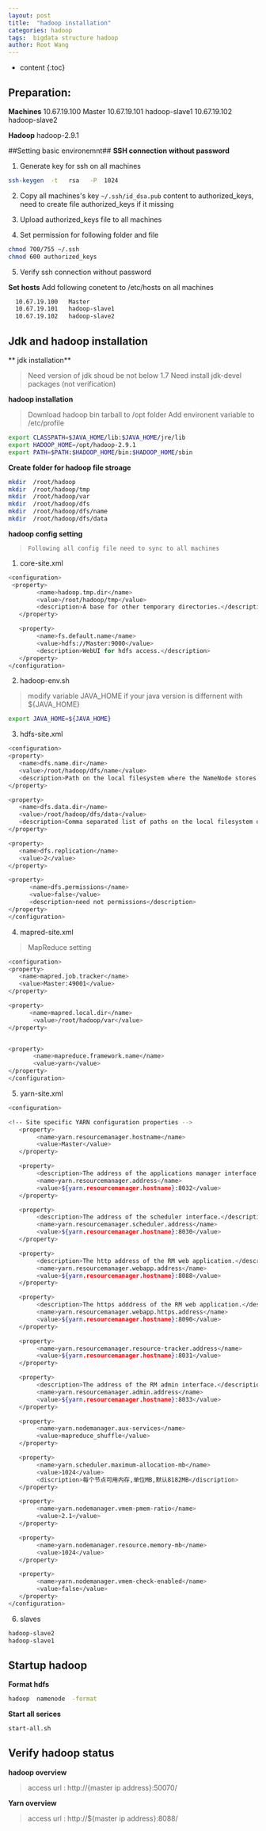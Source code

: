 ```yaml
---
layout: post
title:  "hadoop installation"
categories: hadoop
tags:  bigdata structure hadoop 
author: Root Wang
---
```


* content
{:toc}
## Preparation:
**Machines**
  10.67.19.100   Master
  10.67.19.101   hadoop-slave1
  10.67.19.102   hadoop-slave2
 
**Hadoop**
  hadoop-2.9.1

##Setting basic environemnt##
**SSH connection without password**
1. Generate key for ssh on all machines
```sh
ssh-keygen  -t   rsa   -P  1024
```

2. Copy all machines\'s key `~/.ssh/id_dsa.pub` content to authorized_keys, need to create file authorized_keys if it missing

3. Upload authorized_keys file to all machines

4. Set permission for following folder and file
```sh
chmod 700/755 ~/.ssh
chmod 600 authorized_keys
```

5. Verify ssh connection without password

**Set hosts**
Add following conetent to /etc/hosts on all machines
```sh
  10.67.19.100   Master
  10.67.19.101   hadoop-slave1
  10.67.19.102   hadoop-slave2
```

## Jdk and hadoop installation
** jdk installation**
> Need version of jdk shoud be not below 1.7
> Need install jdk-devel packages (not verification)

**hadoop installation**
> Download hadoop bin tarball to /opt folder
> Add environent variable to /etc/profile
```sh
export CLASSPATH=$JAVA_HOME/lib:$JAVA_HOME/jre/lib
export HADOOP_HOME=/opt/hadoop-2.9.1
export PATH=$PATH:$HADOOP_HOME/bin:$HADOOP_HOME/sbin
```

**Create folder for hadoop file stroage**
```sh
mkdir  /root/hadoop
mkdir  /root/hadoop/tmp
mkdir  /root/hadoop/var
mkdir  /root/hadoop/dfs
mkdir  /root/hadoop/dfs/name
mkdir  /root/hadoop/dfs/data
```

**hadoop config setting**
> `Following all config file need to sync to all machines`
1. core-site.xml
```sh
<configuration>
 <property>
        <name>hadoop.tmp.dir</name>
        <value>/root/hadoop/tmp</value>
        <description>A base for other temporary directories.</description>
   </property>

   <property>
        <name>fs.default.name</name>
        <value>hdfs://Master:9000</value>
        <description>WebUI for hdfs access.</description>
   </property>
</configuration>
```

2. hadoop-env.sh
> modify variable JAVA_HOME if your java version is differnent with ${JAVA_HOME}
```sh
export JAVA_HOME=${JAVA_HOME}
```

3. hdfs-site.xml
```sh
<configuration>
<property>
   <name>dfs.name.dir</name>
   <value>/root/hadoop/dfs/name</value>
   <description>Path on the local filesystem where the NameNode stores the namespace and transactions logs persistently(fsimage file in here).</description>
</property>

<property>
   <name>dfs.data.dir</name>
   <value>/root/hadoop/dfs/data</value>
   <description>Comma separated list of paths on the local filesystem of a DataNode where it should store its blocks.</description>
</property>

<property>
   <name>dfs.replication</name>
   <value>2</value>
</property>

<property>
      <name>dfs.permissions</name>
      <value>false</value>
      <description>need not permissions</description>
</property>
</configuration>
```

4. mapred-site.xml
> MapReduce setting
```sh
<configuration>
<property>
   <name>mapred.job.tracker</name>
   <value>Master:49001</value>
</property>

<property>
      <name>mapred.local.dir</name>
       <value>/root/hadoop/var</value>
</property>


<property>
       <name>mapreduce.framework.name</name>
       <value>yarn</value>
</property>
</configuration>
```

5. yarn-site.xml
```sh
<configuration>

<!-- Site specific YARN configuration properties -->
   <property>
        <name>yarn.resourcemanager.hostname</name>
        <value>Master</value>
   </property>

   <property>
        <description>The address of the applications manager interface in the RM.</description>
        <name>yarn.resourcemanager.address</name>
        <value>${yarn.resourcemanager.hostname}:8032</value>
   </property>

   <property>
        <description>The address of the scheduler interface.</description>
        <name>yarn.resourcemanager.scheduler.address</name>
        <value>${yarn.resourcemanager.hostname}:8030</value>
   </property>

   <property>
        <description>The http address of the RM web application.</description>
        <name>yarn.resourcemanager.webapp.address</name>
        <value>${yarn.resourcemanager.hostname}:8088</value>
   </property>

   <property>
        <description>The https adddress of the RM web application.</description>
        <name>yarn.resourcemanager.webapp.https.address</name>
        <value>${yarn.resourcemanager.hostname}:8090</value>
   </property>

   <property>
        <name>yarn.resourcemanager.resource-tracker.address</name>
        <value>${yarn.resourcemanager.hostname}:8031</value>
   </property>

   <property>
        <description>The address of the RM admin interface.</description>
        <name>yarn.resourcemanager.admin.address</name>
        <value>${yarn.resourcemanager.hostname}:8033</value>
   </property>

   <property>
        <name>yarn.nodemanager.aux-services</name>
        <value>mapreduce_shuffle</value>
   </property>

   <property>
        <name>yarn.scheduler.maximum-allocation-mb</name>
        <value>1024</value>
        <discription>每个节点可用内存,单位MB,默认8182MB</discription>
   </property>

   <property>
        <name>yarn.nodemanager.vmem-pmem-ratio</name>
        <value>2.1</value>
   </property>

   <property>
        <name>yarn.nodemanager.resource.memory-mb</name>
        <value>1024</value>
   </property>

   <property>
        <name>yarn.nodemanager.vmem-check-enabled</name>
        <value>false</value>
   </property>
</configuration>

```

6. slaves
```sh
hadoop-slave2
hadoop-slave1
```

## Startup hadoop
**Format hdfs** 
```sh
hadoop  namenode  -format
```

**Start all serices**
```sh
start-all.sh
```

## Verify hadoop status
**hadoop overview**
> access url :  http://{master ip address}:50070/

**Yarn overview**
> access url :  http://${master ip address}:8088/

